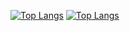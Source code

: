 [![Top Langs](https://github-readme-stats.vercel.app/api/top-langs/?username=IsaqueSantosSilva)](https://github.com/IsaqueSantosSilva/github-readme-stats)
[![Top Langs](https://github-readme-stats.vercel.app/api/top-langs/?username=anuraghazra&langs_count=8)](https://github.com/anuraghazra/github-readme-stats)

